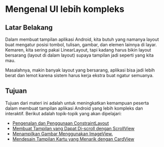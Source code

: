# Mengenal UI lebih kompleks

## Latar Belakang
Dalam membuat tampilan aplikasi Android, kita butuh yang namanya layout buat mengatur posisi tombol, tulisan, gambar, dan elemen lainnya di layar. Kemaren, kita sering pakai LinearLayout, tapi kadang harus bikin layout bersarang (layout di dalam layout) supaya tampilan jadi seperti yang kita mau.

Masalahnya, makin banyak layout yang bersarang, aplikasi bisa jadi lebih berat dan lemot karena sistem harus kerja ekstra buat ngatur semuanya.

## Tujuan

Tujuan dari materi ini adalah untuk meningkatkan kemampuan peserta dalam membuat tampilan aplikasi Android yang lebih kompleks dan interaktif. Berikut adalah topik-topik yang akan dipelajari:

- [Pengenalan dan Penggunaan ConstraintLayout](https://developer.android.com/develop/ui/views/layout/constraint-layout?hl=id)
- [Membuat Tampilan yang Dapat Di-scroll dengan ScrollView](https://www.codepolitan.com/blog/bekerja-dengan-scrollview-di-android-5a0d58b085e4a/)
- [Menampilkan Gambar Menggunakan ImageView.](https://www.codepolitan.com/blog/bekerja-denga-imageview-599ab7a93d134/)
- [Mendesain Tampilan Kartu yang Menarik dengan CardView](https://developer.android.com/develop/ui/views/layout/cardview?hl=id)